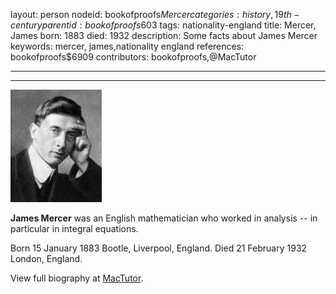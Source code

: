 layout: person
nodeid: bookofproofs$Mercer
categories: history,19th-century
parentid: bookofproofs$603
tags: nationality-england
title: Mercer, James
born: 1883
died: 1932
description: Some facts about James Mercer
keywords: mercer, james,nationality england
references: bookofproofs$6909
contributors: bookofproofs,@MacTutor

---


---

![Mercer.jpg](https://github.com/bookofproofs/bookofproofs.github.io/blob/main/_sources/_assets/images/portraits/Mercer.jpg?raw=true)

**James Mercer** was an English mathematician who worked in analysis -- in particular in integral equations.

Born 15 January 1883 Bootle, Liverpool, England. Died 21 February 1932 London, England.


View full biography at [MacTutor](https://mathshistory.st-andrews.ac.uk/Biographies/Mercer/).